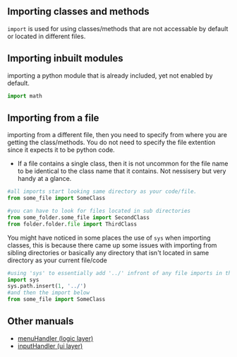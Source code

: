 ## Importing classes and methods
`import` is used for using classes/methods that are not accessable by default or located in different files. 

## Importing inbuilt modules
importing a python module that is already included, yet not enabled by default.
```python
import math 
```
## Importing from a file
importing from a different file, then you need to specify from where you are getting the class/methods. You do not need to specify the file extention since it expects it to be python code.
* If a file contains a single class, then it is not uncommon for the file name to be identical to the class name that it contains. Not nessisery but very handy at a glance.

```python
#all imports start looking same directory as your code/file.
from some_file import SomeClass

#you can have to look for files located in sub directories
from some_folder.some_file import SecondClass
from folder.folder.file import ThirdClass
```


You might have noticed in some places the use of `sys` when importing classes, this is because there came up some issues with importing from sibling directories or basically any directory that isn't located in same directory as your current file/code

```python
#using 'sys' to essentially add '../' infront of any file imports in this case.
import sys
sys.path.insert(1, '../') 
#and then the import below
from some_file import SomeClass
``` 
## Other manuals
* [menuHandler (logic layer)](man_menuhandler.md)
* [inputHandler (ui layer)](man_inputhandler.md)